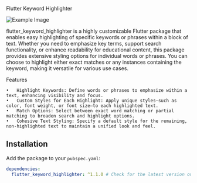 Flutter Keyword Highlighter


![Example Image](https://github.com/user-attachments/assets/46d40a07-4a54-4068-8a62-16b35b300315)



flutter_keyword_highlighter is a highly customizable Flutter package that enables easy highlighting of specific keywords or phrases within a block of text. Whether you need to emphasize key terms, support search functionality, or enhance readability for educational content, this package provides extensive styling options for individual words or phrases. You can choose to highlight either exact matches or any instances containing the keyword, making it versatile for various use cases.

Features

	•	Highlight Keywords: Define words or phrases to emphasize within a text, enhancing visibility and focus.
	•	Custom Styles for Each Highlight: Apply unique styles—such as color, font weight, or font size—to each highlighted text.
	•	Match Options: Select between exact word matching or partial matching to broaden search and highlight options.
	•	Cohesive Text Styling: Specify a default style for the remaining, non-highlighted text to maintain a unified look and feel.

 

## Installation

Add the package to your `pubspec.yaml`:

```yaml
dependencies:
  flutter_keyword_highlighter: ^1.1.0 # Check for the latest version on pub.dev
